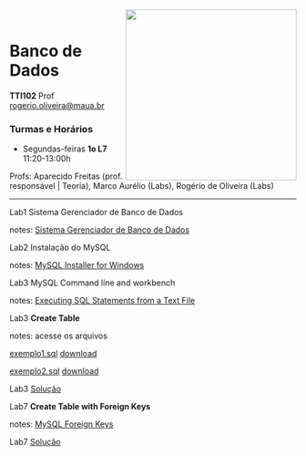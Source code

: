 <img src="https://maua.br/images/selo-60-anos-maua.svg" width=300, align="right">
<br>

# Banco de Dados
**TTI102** Prof rogerio.oliveira@maua.br

### Turmas e Horários

* Segundas-feiras **1o L7** 11:20-13:00h 

Profs: Aparecido Freitas (prof. responsável | Teoria), Marco Aurélio (Labs), Rogério de Oliveira (Labs)

---

Lab1 Sistema Gerenciador de Banco de Dados

notes:  [Sistema Gerenciador de Banco de Dados](https://github.com/Rogerio-mack/IMT_Banco_de_Dados/blob/main/Lab1_notes.md)

Lab2 Instalação do MySQL

notes: [MySQL Installer for Windows](https://dev.mysql.com/downloads/installer/)

Lab3 MySQL Command line and workbench

notes: [Executing SQL Statements from a Text File](https://dev.mysql.com/doc/refman/8.0/en/mysql-batch-commands.html)

Lab3 **Create Table**

notes: acesse os arquivos 

[exemplo1.sql](https://github.com/Rogerio-mack/IMT_Banco_de_Dados/blob/main/exemplo1.sql) [download](https://github.com/Rogerio-mack/IMT_Banco_de_Dados/raw/main/exemplo1.sql) 

[exemplo2.sql](https://github.com/Rogerio-mack/IMT_Banco_de_Dados/blob/main/exemplo2.sql) [download](https://github.com/Rogerio-mack/IMT_Banco_de_Dados/raw/main/exemplo2.sql)

Lab3 [Solução](https://github.com/Rogerio-mack/IMT_Banco_de_Dados/blob/main/Banco_de_Dados_Labs_solucao/T3_solucao.sql)

Lab7 **Create Table with Foreign Keys**

notes: [MySQL Foreign Keys](https://github.com/Rogerio-mack/IMT_Banco_de_Dados/blob/main/MySQL_Foreign_Keys.md)

Lab7 [Solução](https://github.com/Rogerio-mack/IMT_Banco_de_Dados/blob/main/Banco_de_Dados_Labs_solucao/T7_solucao.sql)

